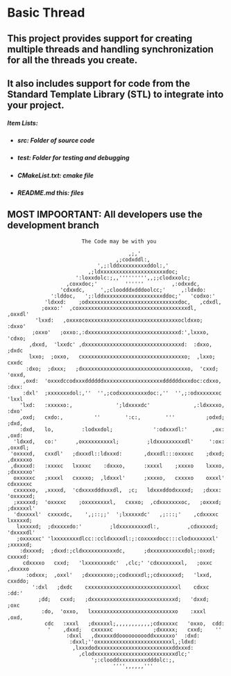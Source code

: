 
# Basic Thread

## This project provides support for creating multiple threads and handling synchronization for all the threads you create.
## It also includes support for code from the Standard Template Library (STL) to integrate into your project.


##### Item Lists:

* ##### src: Folder of source code
* ##### test: Folder for testing and debugging
* ##### CMakeList.txt: cmake file
* ##### README.md this: files


MOST IMPOORTANT:
All developers use the development branch
---


                            The Code may be with you

                                           ,;,'
                                       ,;codxddl:,
                                 ',;:lddxxxxxxxxxddol:,'
                              ,;ldxxxxxxxxxxxxxxxxxxxxxdoc;
                          ':loxxdolc:;,,''''''''',,;;clodxxolc;
                       ,coxxdoc;'         ''''''         ,:odxxdc,
                     'cdxxdc,     ',;cloodddxdddoolcc;'     ,:ldxdo:
                  ':lddoc,   ';:lddxxxxxxxxxxxxxxxxxxxddoc;'   'codxo:'
                'ldxxd:    ;odxxxxxxxxxxxxxxxxxxxxxxxxxxxxxdoc,   ,cdxdl,
               ;oxxo:'  ,coxxxxxxxxxxxxxxxxxxxxxxxxxxxxxxxxxxxdl,   ,oxxdl'
             'lxxd:   ,oxxxocoxxxxxxxxxxxxxxxxxxxxxxxxxxxxxocldxxo;   :dxxo'
            ;oxxo'   ;oxxo:,:dxxxxxxxxxxxxxxxxxxxxxxxxxxxxxd:',lxxxo,  'cdxo;
           ,dxxd,  'lxxdc' ,dxxxxxxxxxxxxxxxxxxxxxxxxxxxxxxxd:  :dxxo,   ;dxdc
           lxxo;  ;oxxo,   cxxxxxxxxxxxxxxxxxxxxxxxxxxxxxxxxxo;  ,lxxo;   cxxdc
          :dxo;  ;dxxx;   ;dxxxxxxxxxxxxxxxxxxxxxxxxxxxxxxxxxxo,  'cxxd;  'oxxd,
         ,oxd:  'oxxxdccodxxxddddddxxxxxxxxxxxxxxxxxxxddddddxxxdoc:cdxxo,  :dxx:
         :dxl'  ;xxxxxxxdol:,''  '',;codxxxxxxxxxdoc:,''  '',;:odxxxxxxxc  'lxxl
        'lxd:   :xxxxxo:,              ';ldxxxxdc'              ,:ldxxxxo,  :dxo'      
        ,oxd;   cxdo:,          ''        ':c:,        '''          ;odxd;  ;dxd,      
        :dxd,   lo,         :lodxxdol;             ':odxxxdl:'        ,ox:  ,oxd:      
      'ldxxd,   co:'      ,oxxxxxxxxxxl;         ;ldxxxxxxxxxdl'     ':ox:  ,oxxdl;    
     'oxxxxd,   cxxdl'   ;dxxxdl::ldxxxd:       ,dxxxdl:::oxxxxc    ;dxxd;  ,dxxxxxo   
     ,dxxxxd:   :xxxxc   lxxxxc    :dxxxo,      :xxxxl    ;xxxxo    lxxxo,  ;dxxxxxo'  
      oxxxxxc   ;xxxxl   cxxxxo;  ,ldxxxl'      ;xxxxo,   cxxxxo    oxxxl'  cdxxxxxc   
      cxxxxxo,  ,xxxxd,  'cdxxxxdddxxxdl,  ;c;   ldxxxddodxxxxd;   ;dxxx:  'oxxxxxd;   
      ;xxxxxd;  'oxxxxc    ;oxxxxxxxxl,   cxxxo;  ,cdxxxxxxxoc,   ;oxxxd;  ;dxxxxxl'   
      'dxxxxxl'  cxxxxdc,    ',;::;;'  ';lxxxxxdc'   ,;:::;'    ,cdxxxxc   lxxxxxd;    
       lxxxxxd;  ;dxxxxxdo:'         ;ldxxxxxxxxxdl:,         ,cdxxxxxd;  'dxxxxdl'    
       ;oxxxxxc' 'lxxxxxxxxdlcc::ccldxxxxdl:;:coxxxxdocc:::clodxxxxxxxl'  ;xxxxxd;     
        :dxxxxd;  ;dxxd:;cldxxxxxxxxxxxdc,      ;dxxxxxxxxxxxdol;:oxxd;   cxxxxd:      
         cdxxxxo   cxxd;   'lxxxxxxxxdc'  ,clc;' 'cdxxxxxxxxl,   ;oxxc   ,dxxxxo       
          :odxxx;  ,oxxl'   ;dxxxxxxxo;;codxxxxdl;;cdxxxxxxd;   'lxxd,   cxxddo;       
            ':dxl   ;dxdc    cxxxxxxxxxxxxxxxxxxxxxxxxxxxxxl    cdxxc   :dd:'          
              ;dd;   cxxd;   ;dxxxxxxxxxxxxxxxxxxxxxxxxxxxd;   'dxxd;  ;oxc            
               :do,  'oxxo,   lxxxxxxxxxxxxxxxxxxxxxxxxxxxo    :xxxl  ,oxd,            
                cdc   :xxxl   ;dxxxxxl;,,,,,,,,,,,;cdxxxxxc   'oxxo,  cdd:             
                 '    ,dxxd;   cxxxxxc             ;dxxxxx;   cxxd;    ''              
                       :dxxl   ,dxxxxxddoooooooooddxxxxxxo'  :dxd:                     
                        :dxxl;''oxxxxxxxxxxxxxxxxxxxxxxxxl,;ldxd:                      
                         ,lxxxdodxxxxxxxxxxxxxxxxxxxxxxxxddxxxd:                       
                           ,clodxxxxxxxxxxxxxxxxxxxxxxxxxxdlc;'                        
                               ';:clooddxxxxxxxxxdddolc:;,                             
                                      '''',,,,,,'''                                    
                                                                                   
                                                                                   
